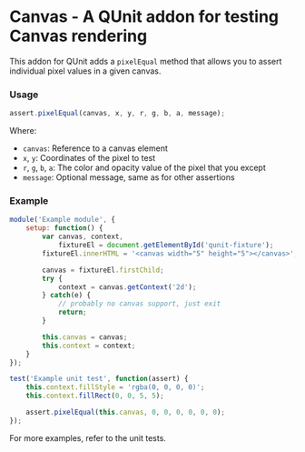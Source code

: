 Canvas - A QUnit addon for testing Canvas rendering
================================

This addon for QUnit adds a `pixelEqual` method that allows you to assert
individual pixel values in a given canvas.

### Usage ###

```js
assert.pixelEqual(canvas, x, y, r, g, b, a, message);
```

Where:
 - `canvas`: Reference to a canvas element
 - `x`, `y`: Coordinates of the pixel to test
 - `r`, `g`, `b`, `a`: The color and opacity value of the pixel that you except
 - `message`: Optional message, same as for other assertions

### Example ###

```js
module('Example module', {
	setup: function() {
		var canvas, context,
			fixtureEl = document.getElementById('qunit-fixture');
		fixtureEl.innerHTML = '<canvas width="5" height="5"></canvas>';

		canvas = fixtureEl.firstChild;
		try {
			context = canvas.getContext('2d');
		} catch(e) {
			// probably no canvas support, just exit
			return;
		}

		this.canvas = canvas;
		this.context = context;
	}
});

test('Example unit test', function(assert) {
	this.context.fillStyle = 'rgba(0, 0, 0, 0)';
	this.context.fillRect(0, 0, 5, 5);

	assert.pixelEqual(this.canvas, 0, 0, 0, 0, 0, 0);
});
```

For more examples, refer to the unit tests.
